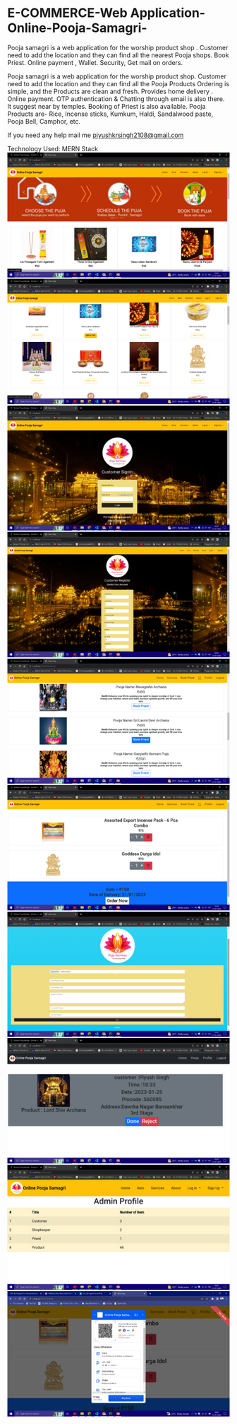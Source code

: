 # E-COMMERCE-Web Application-Online-Pooja-Samagri-
Pooja samagri is a web application for the worship product shop . Customer need to add the location and they can find all the nearest Pooja shops. Book Priest. 
Online payment , Wallet. Security, Get mail on orders. 

Pooja samagri is a web application for the worship product shop.
Customer need to add the location and they can  find all the Pooja   	Products Ordering is simple, and the Products are clean and fresh.
Provides home delivery .
Online payment.
OTP authentication & Chatting  through email is also there.
It suggest near by temples.
Booking of Priest is also available. 
Pooja Products are- Rice, Incense sticks, Kumkum, Haldi, Sandalwood paste, Pooja Bell, Camphor, etc.

If you need any help mail me piyushkrsingh2108@gmail.com

Technology Used: MERN Stack
<img src= "https://github.com/Piyushsingh8055/E-COMMERCE-WEBSITE-Online-Pooja-Samagri-/blob/main/Screenshot%20(147).png">
<img src= "https://github.com/Piyushsingh8055/E-COMMERCE-WEBSITE-Online-Pooja-Samagri-/blob/main/Screenshot%20(148).png">
<img src= "https://github.com/Piyushsingh8055/E-COMMERCE-WEBSITE-Online-Pooja-Samagri-/blob/main/Screenshot%20(149).png">
<img src= "https://github.com/Piyushsingh8055/E-COMMERCE-WEBSITE-Online-Pooja-Samagri-/blob/main/Screenshot%20(150).png">
<img src= "https://github.com/Piyushsingh8055/E-COMMERCE-WEBSITE-Online-Pooja-Samagri-/blob/main/Screenshot%20(151).png">
<img src= "https://github.com/Piyushsingh8055/E-COMMERCE-WEBSITE-Online-Pooja-Samagri-/blob/main/Screenshot%20(152).png">
<img src= "https://github.com/Piyushsingh8055/E-COMMERCE-WEBSITE-Online-Pooja-Samagri-/blob/main/Screenshot%20(153).png">
<img src= "https://github.com/Piyushsingh8055/E-COMMERCE-WEBSITE-Online-Pooja-Samagri-/blob/main/Screenshot%20(154).png">
<img src= "https://github.com/Piyushsingh8055/E-COMMERCE-WEBSITE-Online-Pooja-Samagri-/blob/main/Screenshot%20(155).png">
<img src= "https://github.com/Piyushsingh8055/E-COMMERCE-WEBSITE-Online-Pooja-Samagri-/blob/main/Screenshot%20(156).png">

